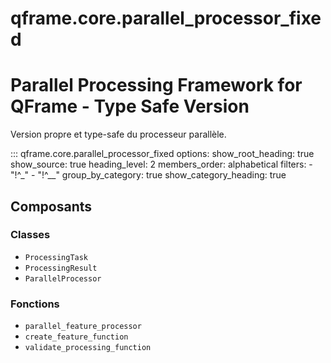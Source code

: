 # qframe.core.parallel_processor_fixed


Parallel Processing Framework for QFrame - Type Safe Version
==========================================================

Version propre et type-safe du processeur parallèle.


::: qframe.core.parallel_processor_fixed
    options:
      show_root_heading: true
      show_source: true
      heading_level: 2
      members_order: alphabetical
      filters:
        - "!^_"
        - "!^__"
      group_by_category: true
      show_category_heading: true

## Composants

### Classes

- `ProcessingTask`
- `ProcessingResult`
- `ParallelProcessor`

### Fonctions

- `parallel_feature_processor`
- `create_feature_function`
- `validate_processing_function`

